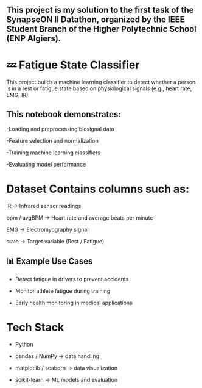 ## This project is my solution to the first task of the SynapseON II Datathon, organized by the IEEE Student Branch of the Higher Polytechnic School (ENP Algiers).

# 💤 Fatigue State Classifier

This project builds a machine learning classifier to detect whether a person is in a rest or fatigue state based on physiological signals (e.g., heart rate, EMG, IR).

## This notebook demonstrates:

-Loading and preprocessing biosignal data

-Feature selection and normalization

-Training machine learning classifiers

-Evaluating model performance

# Dataset Contains columns such as:

IR → Infrared sensor readings

bpm / avgBPM → Heart rate and average beats per minute

EMG → Electromyography signal

state → Target variable (Rest / Fatigue)

## 📊 Example Use Cases

- Detect fatigue in drivers to prevent accidents

- Monitor athlete fatigue during training

- Early health monitoring in medical applications

# Tech Stack

* Python

* pandas / NumPy → data handling

* matplotlib / seaborn → data visualization

* scikit-learn → ML models and evaluation
